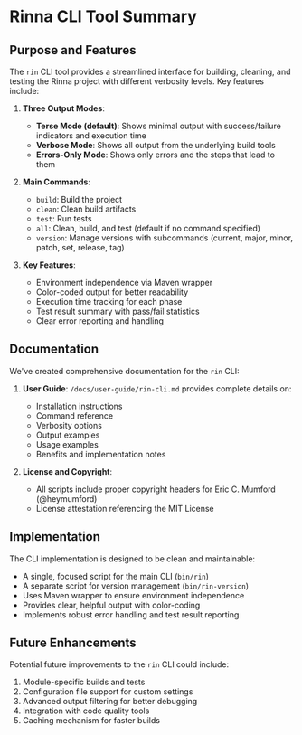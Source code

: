 # Rinna CLI Tool Summary

## Purpose and Features

The `rin` CLI tool provides a streamlined interface for building, cleaning, and testing the Rinna project with different verbosity levels. Key features include:

1. **Three Output Modes**:
   - **Terse Mode (default)**: Shows minimal output with success/failure indicators and execution time
   - **Verbose Mode**: Shows all output from the underlying build tools
   - **Errors-Only Mode**: Shows only errors and the steps that lead to them

2. **Main Commands**:
   - `build`: Build the project
   - `clean`: Clean build artifacts
   - `test`: Run tests
   - `all`: Clean, build, and test (default if no command specified)
   - `version`: Manage versions with subcommands (current, major, minor, patch, set, release, tag)

3. **Key Features**:
   - Environment independence via Maven wrapper
   - Color-coded output for better readability
   - Execution time tracking for each phase
   - Test result summary with pass/fail statistics
   - Clear error reporting and handling

## Documentation

We've created comprehensive documentation for the `rin` CLI:

1. **User Guide**: `/docs/user-guide/rin-cli.md` provides complete details on:
   - Installation instructions
   - Command reference
   - Verbosity options
   - Output examples
   - Usage examples
   - Benefits and implementation notes

2. **License and Copyright**:
   - All scripts include proper copyright headers for Eric C. Mumford (@heymumford)
   - License attestation referencing the MIT License

## Implementation

The CLI implementation is designed to be clean and maintainable:

- A single, focused script for the main CLI (`bin/rin`)
- A separate script for version management (`bin/rin-version`)
- Uses Maven wrapper to ensure environment independence
- Provides clear, helpful output with color-coding
- Implements robust error handling and test result reporting

## Future Enhancements

Potential future improvements to the `rin` CLI could include:

1. Module-specific builds and tests
2. Configuration file support for custom settings
3. Advanced output filtering for better debugging
4. Integration with code quality tools
5. Caching mechanism for faster builds